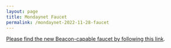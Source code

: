 ```yaml
---
layout: page
title: Mondaynet Faucet
permalink: /mondaynet-2022-11-28-faucet
---
```


[Please find the new Beacon-capable faucet by following this link](https://faucet.mondaynet-2022-11-28.teztnets.xyz).

